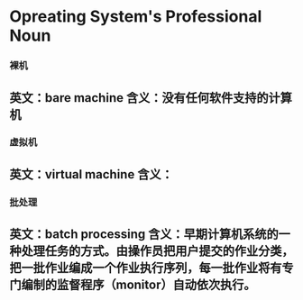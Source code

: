 # Opreating System's Professional Noun
### 裸机
英文：bare machine
含义：没有任何软件支持的计算机
---
### 虚拟机
英文：virtual machine
含义：
---
### 批处理
英文：batch processing
含义：早期计算机系统的一种处理任务的方式。由操作员把用户提交的作业分类，把一批作业编成一个作业执行序列，每一批作业将有专门编制的监督程序（monitor）自动依次执行。
---

